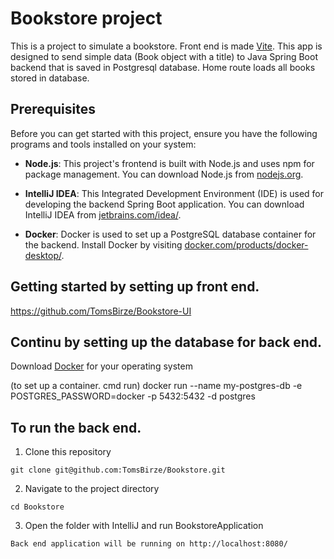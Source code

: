 # Bookstore project

This is a project to simulate a bookstore. Front end is made [Vite](https://vitejs.dev/). 
This app is designed to send simple data (Book object with a title) to Java Spring Boot backend that is saved in Postgresql database.
Home route loads all books stored in database.

## Prerequisites

Before you can get started with this project, ensure you have the following programs and tools installed on your system:

- **Node.js**: This project's frontend is built with Node.js and uses npm for package management. You can download Node.js from [nodejs.org](https://nodejs.org/).

- **IntelliJ IDEA**: This Integrated Development Environment (IDE) is used for developing the backend Spring Boot application. You can download IntelliJ IDEA from [jetbrains.com/idea/](https://www.jetbrains.com/idea/).

- **Docker**: Docker is used to set up a PostgreSQL database container for the backend. Install Docker by visiting [docker.com/products/docker-desktop/](https://www.docker.com/products/docker-desktop/).



## Getting started by setting up front end.
https://github.com/TomsBirze/Bookstore-UI

## Continu by setting up the database for back end.
Download [Docker](https://www.docker.com/products/docker-desktop/) for your operating system

(to set up a container. cmd run)  docker run --name my-postgres-db -e POSTGRES_PASSWORD=docker -p 5432:5432 -d postgres  

## To run the back end.
1. Clone this repository

```git clone git@github.com:TomsBirze/Bookstore.git```

2. Navigate to the project directory

```cd Bookstore```

3. Open the folder with IntelliJ and run BookstoreApplication
   
```Back end application will be running on http://localhost:8080/```
